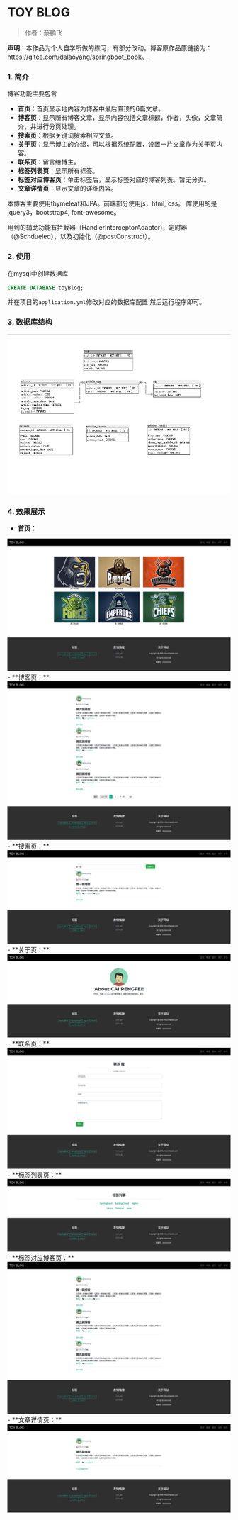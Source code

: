 # TOY BLOG
> 作者：蔡鹏飞

**声明**：本作品为个人自学所做的练习，有部分改动。博客原作品原链接为：https://gitee.com/dalaoyang/springboot_book。

### 1. 简介
博客功能主要包含
- **首页**：首页显示地内容为博客中最后置顶的6篇文章。
- **博客页**：显示所有博客文章，显示内容包括文章标题，作者，头像，文章简介，并进行分页处理。
- **搜索页**：根据关键词搜索相应文章。
- **关于页**：显示博主的介绍，可以根据系统配置，设置一片文章作为关于页内容。
- **联系页**：留言给博主。
- **标签列表页**：显示所有标签。
- **标签对应博客页**：单击标签后，显示标签对应的博客列表。暂无分页。
- **文章详情页**：显示文章的详细内容。

本博客主要使用thymeleaf和JPA。前端部分使用js，html, css。 库使用的是jquery3，bootstrap4, font-awesome。

用到的辅助功能有拦截器（HandlerInterceptorAdaptor)，定时器（@Schdueled），以及初始化（@postConstruct）。

### 2. 使用
在mysql中创建数据库
```sql
CREATE DATABASE toyBlog;
```
并在项目的`application.yml`修改对应的数据库配置
然后运行程序即可。
###  3. 数据库结构
<img src="./mkdown/imgs/database.png">

### 4. 效果展示
- **首页：**
<img src="./mkdown/imgs/localhost_8080_.png">
- **博客页：**
<img src="./mkdown/imgs/localhost_8080_blog.png">
- **搜索页：**
<img src="./mkdown/imgs/localhost_8080_search_keyword.png">
- **关于页：**
<img src="./mkdown/imgs/localhost_8080_about.png">
- **联系页：**
<img src="./mkdown/imgs/localhost_8080_contact.png">
- **标签列表页：**
<img src="./mkdown/imgs/localhost_8080_tag.png">
- **标签对应博客页：**
<img src="./mkdown/imgs/localhost_8080_tag_SpringBoot.png">
- **文章详情页：**
<img src="./mkdown/imgs/localhost_8080_article_5.png">
